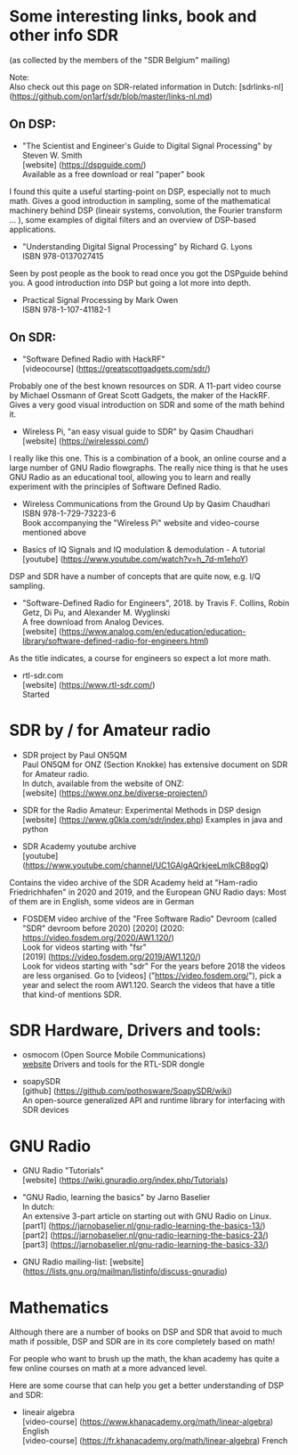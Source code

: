 # Some interesting links, book and other info SDR 
(as collected by the members of the "SDR Belgium" mailing)


Note:  
Also check out this page on SDR-related information in Dutch:
[sdrlinks-nl] (https://github.com/on1arf/sdr/blob/master/links-nl.md)
  
  
## On DSP:

* "The Scientist and Engineer's Guide to Digital Signal Processing" by Steven W. Smith  
[website] (https://dspguide.com/)  
Available as a free download or real "paper" book

I found this quite a useful starting-point on DSP, especially not to much math. Gives a good introduction in sampling, some of the mathematical machinery behind DSP (lineair systems, convolution, the Fourier transform ... ), some examples of digital filters and an overview of DSP-based applications.


* "Understanding Digital Signal Processing" by Richard G. Lyons  
ISBN  978-0137027415  

Seen by post people as the book to read once you got the DSPguide behind you. A good introduction into DSP but going a lot more into depth.



* Practical Signal Processing by Mark Owen  
ISBN 978-1-107-41182-1




## On SDR:

* "Software Defined Radio with HackRF"  
[videocourse] (https://greatscottgadgets.com/sdr/)  

Probably one of the best known resources on SDR. A 11-part video course by Michael Ossmann of Great Scott Gadgets, the maker of the HackRF.
Gives a very good visual introduction on SDR and some of the math behind it.


* Wireless Pi, "an easy visual guide to SDR" by Qasim Chaudhari  
[website] (https://wirelesspi.com/)  

I really like this one. This is a combination of a book, an online course and a large number of GNU Radio flowgraphs. The really nice thing is that he uses GNU Radio as an educational tool, allowing you to learn and really experiment with the principles of Software Defined Radio.


* Wireless Communications from the Ground Up by Qasim Chaudhari  
ISBN 978-1-729-73223-6  
Book accompanying the "Wireless Pi" website and video-course mentioned above


* Basics of IQ Signals and IQ modulation & demodulation - A tutorial  
[youtube] (https://www.youtube.com/watch?v=h_7d-m1ehoY)

DSP and SDR have a number of concepts that are quite now, e.g. I/Q sampling.


* "Software-Defined Radio for Engineers", 2018. by Travis F. Collins, Robin Getz, Di Pu, and Alexander M. Wyglinski  
A free download from Analog Devices.  
[website] (https://www.analog.com/en/education/education-library/software-defined-radio-for-engineers.html)

As the title indicates, a course for engineers so expect a lot more math.


* rtl-sdr.com  
[website] (https://www.rtl-sdr.com/)  
Started


# SDR by / for Amateur radio
* SDR project by Paul ON5QM  
Paul ON5QM for ONZ (Section Knokke) has extensive document on SDR for Amateur radio.  
In dutch, available from the website of ONZ:  
[website] (https://www.onz.be/diverse-projecten/)


* SDR for the Radio Amateur: Experimental Methods in DSP design  
[website] (https://www.g0kla.com/sdr/index.php)
Examples in java and python


* SDR Academy youtube archive  
[youtube] (https://www.youtube.com/channel/UC1GAlgAQrkjeeLmIkCB8pgQ)

Contains the video archive of the SDR Academy held at "Ham-radio Friedrichhafen" in 2020 and 2019, and the European GNU Radio days:
Most of them are in English, some videos are in German

* FOSDEM video archive of the "Free Software Radio" Devroom 
(called "SDR" devroom before 2020)
[2020] (2020: https://video.fosdem.org/2020/AW1.120/)  
Look for videos starting with "fsr"  
[2019] (https://video.fosdem.org/2019/AW1.120/)  
Look for videos starting with "sdr"
For the years before 2018 the videos are less organised. Go to [videos] ("https://video.fosdem.org/"), pick a year and select the room AW1.120.
Search the videos that have a title that kind-of mentions SDR.


# SDR Hardware, Drivers and tools:

* osmocom (Open Source Mobile Communications)  
[website](https://osmocom.org/)
Drivers and tools for the RTL-SDR dongle

* soapySDR  
[github] (https://github.com/pothosware/SoapySDR/wiki)  
An open-source generalized API and runtime library for interfacing with SDR devices

# GNU Radio  
* GNU Radio "Tutorials"  
[website] (https://wiki.gnuradio.org/index.php/Tutorials)

* "GNU Radio, learning the basics" by Jarno Baselier  
In dutch:  
An extensive 3-part article on starting out with GNU Radio on Linux.  
[part1] (https://jarnobaselier.nl/gnu-radio-learning-the-basics-13/)  
[part2] (https://jarnobaselier.nl/gnu-radio-learning-the-basics-23/)  
[part3] (https://jarnobaselier.nl/gnu-radio-learning-the-basics-33/)  


* GNU Radio mailing-list:
[website] (https://lists.gnu.org/mailman/listinfo/discuss-gnuradio)


# Mathematics  
Although there are a number of books on DSP and SDR that avoid to much math if possible, DSP and SDR are in its core completely based on math!  

For people who want to brush up the math, the khan academy has quite a few online courses on math at a more advanced level.  

Here are some course that can help you get a better understanding of DSP and SDR:
* lineair algebra  
[video-course] (https://www.khanacademy.org/math/linear-algebra) English  
[video-course] (https://fr.khanacademy.org/math/linear-algebra) French  


